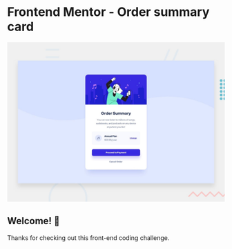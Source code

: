 # Frontend Mentor - Order summary card

![Design preview for the Order summary card coding challenge](./design/desktop-preview.jpg)

## Welcome! 👋

Thanks for checking out this front-end coding challenge.